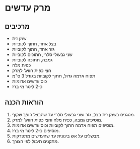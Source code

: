 # מרק עדשים

## מרכיבים
- שמן זית
- בצל אחד, חתוך לקוביות
- גזר אחד, חתוך לקוביות
- שני גבעולי סלרי, חתוכים לקוביות
- גמבה, חתוכה לקוביות
- כפית מלח
- חצי כפית חוויג' למרק
- תפוח אדמה גדול, חתוך לקוביות בגודל 3 ס"מ
- כוס עדשים אדומות
- כ-2 ליטר מי ברז

## הוראות הכנה
1. מטגנים בשמן זית בצל, גזר ושני גבעולי סלרי עד שהבצל הופך שקוף.
2. מוסיפים גמבה, כפית מלח וחצי כפית חוויג' למרק.
3. מוסיפים תפוח אדמה חתוך לקוביות וכוס עדשים אדומות.
4. מוסיפים כ-2 ליטר מי ברז.
5. מבשלים על אש בינונית עד שהעדשים מתפרקות.
6. מתקנים תיבול לפי הצורך.
